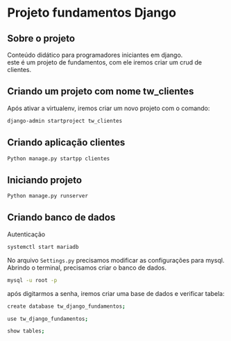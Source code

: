 # Projeto fundamentos Django

## Sobre o projeto

Conteúdo didático para programadores iniciantes em django.\
este é um projeto de fundamentos, com ele iremos criar um crud de clientes.

## Criando um projeto com nome tw_clientes

Após ativar a virtualenv, iremos criar um novo projeto com o comando:

```bash
django-admin startproject tw_clientes
```

## Criando aplicação clientes

```bash
Python manage.py startpp clientes
```

## Iniciando projeto

```bash
Python manage.py runserver
```

## Criando banco de dados

Autenticação

```bash
systemctl start mariadb
```

No arquivo `Settings.py` precisamos modificar as configurações para mysql.\
Abrindo o terminal, precisamos criar o banco de dados.

```bash
mysql -u root -p
```

após digitarmos a senha, iremos criar uma base de dados e verificar tabela:

```bash
create database tw_django_fundamentos;
```

```bash
use tw_django_fundamentos;
```

```bash
show tables;
```
